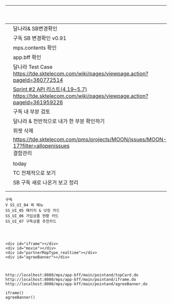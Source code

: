 |      |                                                              | 해결 | 기타 |
| ---- | ------------------------------------------------------------ | ---- | ---- |
|      | 달나라& SB변경확인                                           | O    |      |
|      | 구독 SB 변경확인  v0.91                                      | O    |      |
|      | mps.contents 확인                                            |      |      |
|      | app.bff 확인                                                 |      |      |
|      | 달나라 Test Case<br />https://tde.sktelecom.com/wiki/pages/viewpage.action?pageId=360772514 |      |      |
|      | [Sprint #2 API 리스트(4.19~5.7)](https://tde.sktelecom.com/wiki/pages/viewpage.action?pageId=361959226)<br />https://tde.sktelecom.com/wiki/pages/viewpage.action?pageId=361959226 |      |      |
|      | 구독 내 부분 검토                                            |      |      |
|      | 달나라 & 전반적으로 내가 한 부분 확인하기                    |      |      |
|      | 위젯 삭제                                                    |      |      |
|      | https://tde.sktelecom.com/pms/projects/MOON/issues/MOON-17?filter=allopenissues<br />결함관리 |      |      |
|      |                                                              |      |      |
|      | today                                                        |      |      |
|      | TC 전체적으로 보기                                           |      |      |
|      | SB 구독 새로 나온거 보고 정리                                |      |      |
|      |                                                              |      |      |
|      |                                                              |      |      |





```
구독
V SS_UI_04 퀵 메뉴
SS_UI_05 패키지 & 넛징 카드
SS_UI_06 가입상품 현황 카드 
SS_UI_07 구독상품 추천카드




```





```
<div id="iframe"></div>
<div id="movie"></div>
<div id="partnerMapType_realtime"></div>
<div id="agreeBanner"></div>



http://localhost:8080/mps/app-bff/main/pointand/topCard.do
http://localhost:8080/mps/app-bff/main/pointand/iframe.do
http://localhost:8080/mps/app-bff/main/pointand/agreeBanner.do

iframe()
agreeBanner()

```

